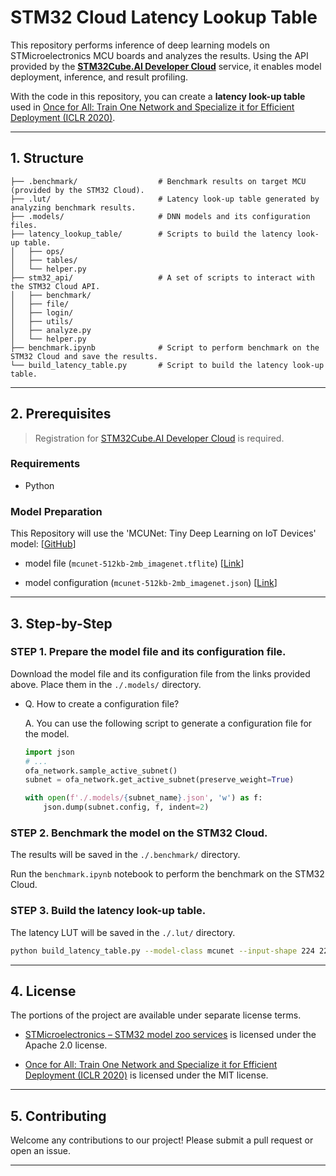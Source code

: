 # STM32 Cloud Latency Lookup Table

This repository performs inference of deep learning models on STMicroelectronics MCU boards and analyzes the results. Using the API provided by the [**STM32Cube.AI Developer Cloud**](https://stm32ai-cs.st.com/home) service, it enables model deployment, inference, and result profiling.

With the code in this repository, you can create a **latency look-up table** used in [Once for All: Train One Network and Specialize it for Efficient Deployment (ICLR 2020)](https://github.com/mit-han-lab/once-for-all).

---

## 1. Structure

```
├── .benchmark/                  # Benchmark results on target MCU  (provided by the STM32 Cloud).
├── .lut/                        # Latency look-up table generated by analyzing benchmark results.
├── .models/                     # DNN models and its configuration files.
├── latency_lookup_table/        # Scripts to build the latency look-up table.
│   ├── ops/     
│   ├── tables/              
│   └── helper.py
├── stm32_api/                   # A set of scripts to interact with the STM32 Cloud API.                     
│   ├── benchmark/ 
│   ├── file/
│   ├── login/
│   ├── utils/
│   ├── analyze.py
│   └── helper.py
├── benchmark.ipynb              # Script to perform benchmark on the STM32 Cloud and save the results.
└── build_latency_table.py       # Script to build the latency look-up table.
```

---

## 2. Prerequisites

> Registration for [STM32Cube.AI Developer Cloud](https://stm32ai-cs.st.com/home) is required.

### Requirements

- Python

### Model Preparation

This Repository will use the 'MCUNet: Tiny Deep Learning on IoT Devices' model: [[GitHub](https://github.com/mit-han-lab/mcunet/tree/master)]

- model file (`mcunet-512kb-2mb_imagenet.tflite`) [[Link](https://hanlab18.mit.edu/projects/tinyml/mcunet/release/mcunet-512kb-2mb_imagenet.tflite)]

- model configuration (`mcunet-512kb-2mb_imagenet.json`) [[Link](https://hanlab18.mit.edu/projects/tinyml/mcunet/release/mcunet-512kb-2mb_imagenet.json)]

---

## 3. Step-by-Step

### STEP 1. Prepare the model file and its configuration file.

Download the model file and its configuration file from the links provided above. Place them in the `./.models/` directory.

- Q. How to create a configuration file?

  A. You can use the following script to generate a configuration file for the model.

  ```Python
  import json
  # ...
  ofa_network.sample_active_subnet()
  subnet = ofa_network.get_active_subnet(preserve_weight=True)
  
  with open(f'./.models/{subnet_name}.json', 'w') as f:
      json.dump(subnet.config, f, indent=2)
  ```


### STEP 2. Benchmark the model on the STM32 Cloud.

The results will be saved in the `./.benchmark/` directory.

Run the `benchmark.ipynb` notebook to perform the benchmark on the STM32 Cloud.


### STEP 3. Build the latency look-up table.

The latency LUT will be saved in the `./.lut/` directory.

```bash
python build_latency_table.py --model-class mcunet --input-shape 224 224
```

---

## 4. License

The portions of the project are available under separate license terms.

- [STMicroelectronics – STM32 model zoo services](https://github.com/STMicroelectronics/stm32ai-modelzoo-services) is licensed under the Apache 2.0 license.

- [Once for All: Train One Network and Specialize it for Efficient Deployment (ICLR 2020)](https://github.com/mit-han-lab/once-for-all/) is licensed under the MIT license.

---

## 5. Contributing

Welcome any contributions to our project! Please submit a pull request or open an issue.

---